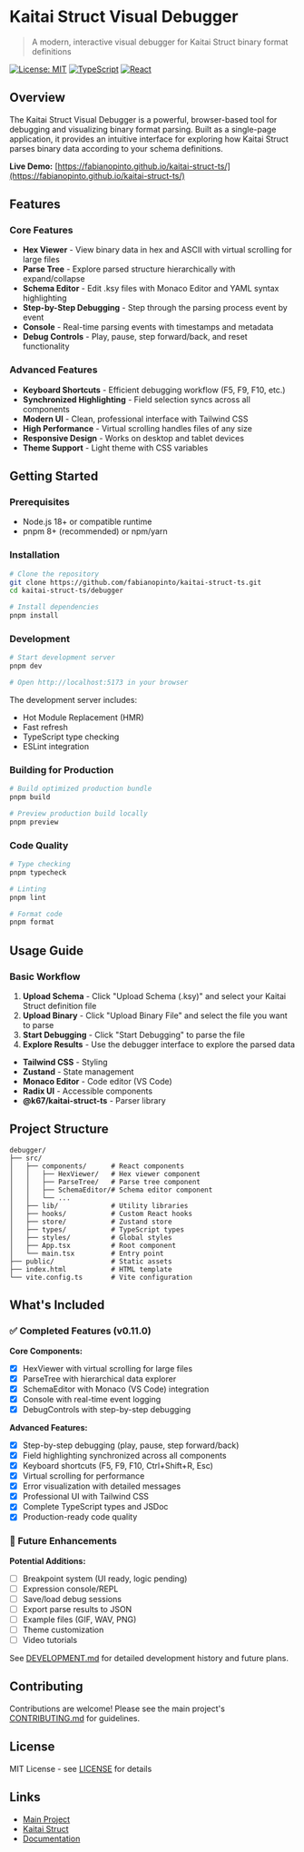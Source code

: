 # Kaitai Struct Visual Debugger

> A modern, interactive visual debugger for Kaitai Struct binary format definitions

[![License: MIT](https://img.shields.io/badge/License-MIT-yellow.svg)](https://opensource.org/licenses/MIT)
[![TypeScript](https://img.shields.io/badge/TypeScript-5.5-blue)](https://www.typescriptlang.org/)
[![React](https://img.shields.io/badge/React-18.3-61dafb)](https://react.dev/)

## Overview

The Kaitai Struct Visual Debugger is a powerful, browser-based tool for debugging and visualizing binary format parsing. Built as a single-page application, it provides an intuitive interface for exploring how Kaitai Struct parses binary data according to your schema definitions.

**Live Demo:** [https://fabianopinto.github.io/kaitai-struct-ts/](https://fabianopinto.github.io/kaitai-struct-ts/)

## Features

### Core Features

- **Hex Viewer** - View binary data in hex and ASCII with virtual scrolling for large files
- **Parse Tree** - Explore parsed structure hierarchically with expand/collapse
- **Schema Editor** - Edit .ksy files with Monaco Editor and YAML syntax highlighting
- **Step-by-Step Debugging** - Step through the parsing process event by event
- **Console** - Real-time parsing events with timestamps and metadata
- **Debug Controls** - Play, pause, step forward/back, and reset functionality

### Advanced Features

- **Keyboard Shortcuts** - Efficient debugging workflow (F5, F9, F10, etc.)
- **Synchronized Highlighting** - Field selection syncs across all components
- **Modern UI** - Clean, professional interface with Tailwind CSS
- **High Performance** - Virtual scrolling handles files of any size
- **Responsive Design** - Works on desktop and tablet devices
- **Theme Support** - Light theme with CSS variables

## Getting Started

### Prerequisites

- Node.js 18+ or compatible runtime
- pnpm 8+ (recommended) or npm/yarn

### Installation

```bash
# Clone the repository
git clone https://github.com/fabianopinto/kaitai-struct-ts.git
cd kaitai-struct-ts/debugger

# Install dependencies
pnpm install
```

### Development

```bash
# Start development server
pnpm dev

# Open http://localhost:5173 in your browser
```

The development server includes:
- Hot Module Replacement (HMR)
- Fast refresh
- TypeScript type checking
- ESLint integration

### Building for Production

```bash
# Build optimized production bundle
pnpm build

# Preview production build locally
pnpm preview
```

### Code Quality

```bash
# Type checking
pnpm typecheck

# Linting
pnpm lint

# Format code
pnpm format
```

## Usage Guide

### Basic Workflow

1. **Upload Schema** - Click "Upload Schema (.ksy)" and select your Kaitai Struct definition file
2. **Upload Binary** - Click "Upload Binary File" and select the file you want to parse
3. **Start Debugging** - Click "Start Debugging" to parse the file
4. **Explore Results** - Use the debugger interface to explore the parsed data
- **Tailwind CSS** - Styling
- **Zustand** - State management
- **Monaco Editor** - Code editor (VS Code)
- **Radix UI** - Accessible components
- **@k67/kaitai-struct-ts** - Parser library

## Project Structure

```
debugger/
├── src/
│   ├── components/      # React components
│   │   ├── HexViewer/   # Hex viewer component
│   │   ├── ParseTree/   # Parse tree component
│   │   ├── SchemaEditor/# Schema editor component
│   │   └── ...
│   ├── lib/             # Utility libraries
│   ├── hooks/           # Custom React hooks
│   ├── store/           # Zustand store
│   ├── types/           # TypeScript types
│   ├── styles/          # Global styles
│   ├── App.tsx          # Root component
│   └── main.tsx         # Entry point
├── public/              # Static assets
├── index.html           # HTML template
└── vite.config.ts       # Vite configuration
```

## What's Included

### ✅ Completed Features (v0.11.0)

**Core Components:**
- [x] HexViewer with virtual scrolling for large files
- [x] ParseTree with hierarchical data explorer
- [x] SchemaEditor with Monaco (VS Code) integration
- [x] Console with real-time event logging
- [x] DebugControls with step-by-step debugging

**Advanced Features:**
- [x] Step-by-step debugging (play, pause, step forward/back)
- [x] Field highlighting synchronized across all components
- [x] Keyboard shortcuts (F5, F9, F10, Ctrl+Shift+R, Esc)
- [x] Virtual scrolling for performance
- [x] Error visualization with detailed messages
- [x] Professional UI with Tailwind CSS
- [x] Complete TypeScript types and JSDoc
- [x] Production-ready code quality

### 🎯 Future Enhancements

**Potential Additions:**
- [ ] Breakpoint system (UI ready, logic pending)
- [ ] Expression console/REPL
- [ ] Save/load debug sessions
- [ ] Export parse results to JSON
- [ ] Example files (GIF, WAV, PNG)
- [ ] Theme customization
- [ ] Video tutorials

See [DEVELOPMENT.md](./DEVELOPMENT.md) for detailed development history and future plans.

## Contributing

Contributions are welcome! Please see the main project's [CONTRIBUTING.md](../CONTRIBUTING.md) for guidelines.

## License

MIT License - see [LICENSE](../LICENSE) for details

## Links

- [Main Project](https://github.com/fabianopinto/kaitai-struct-ts)
- [Kaitai Struct](https://kaitai.io/)
- [Documentation](../docs/README.md)
